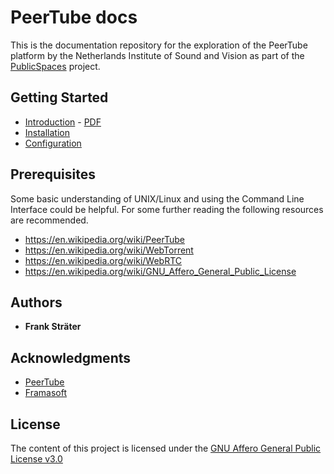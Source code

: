 # PeerTube docs 

This is the documentation repository for the exploration of the PeerTube platform by the Netherlands Institute of Sound and Vision as part of the [PublicSpaces](https://publicspaces.net/) project.

## Getting Started

* [Introduction](introduction.md) - [PDF](pdf/PeerTube.pdf)
* [Installation](installation.md)
* [Configuration](configuration.md)

## Prerequisites

Some basic understanding of UNIX/Linux and using the Command Line Interface could be helpful. For some further reading the following resources are recommended.

* <https://en.wikipedia.org/wiki/PeerTube>
* <https://en.wikipedia.org/wiki/WebTorrent>
* <https://en.wikipedia.org/wiki/WebRTC>
* <https://en.wikipedia.org/wiki/GNU_Affero_General_Public_License>

## Authors

* __Frank Sträter__ 

## Acknowledgments

* [PeerTube](https://joinpeertube.org/)
* [Framasoft](https://framasoft.org/)

## License

The content of this project is licensed under the [GNU Affero General Public License v3.0](LICENSE.md)
